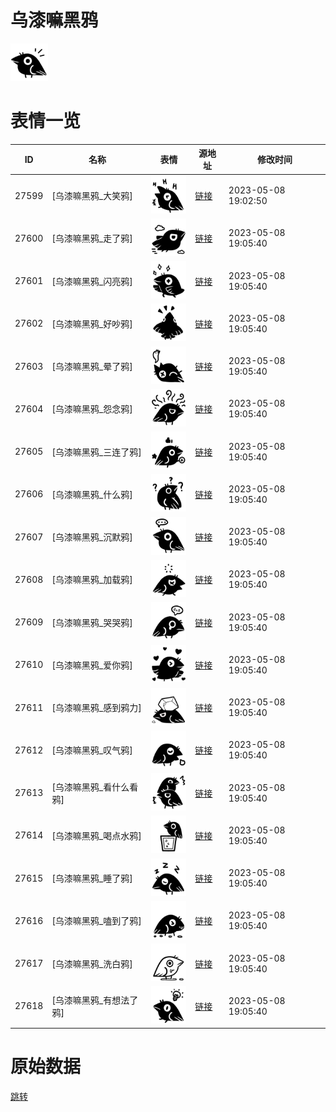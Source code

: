# 乌漆嘛黑鸦

<img src="./cover.png" height="60" alt="cover" />

# 表情一览

|ID|名称|表情|源地址|修改时间|
|----|----|----|----|----|
|27599|[乌漆嘛黑鸦_大笑鸦]|<img src="./pic/027599_%5B乌漆嘛黑鸦_大笑鸦%5D.png" height="60" alt="大笑鸦"/>|[链接](https://i0.hdslb.com/bfs/garb/e9cce370b61e30eadabed62050f9ecda27f63479.png)|2023-05-08 19:02:50|
|27600|[乌漆嘛黑鸦_走了鸦]|<img src="./pic/027600_%5B乌漆嘛黑鸦_走了鸦%5D.png" height="60" alt="走了鸦"/>|[链接](https://i0.hdslb.com/bfs/garb/b00a9fb7985f6a1c246c806ce89d33bbf17d17b7.png)|2023-05-08 19:05:40|
|27601|[乌漆嘛黑鸦_闪亮鸦]|<img src="./pic/027601_%5B乌漆嘛黑鸦_闪亮鸦%5D.png" height="60" alt="闪亮鸦"/>|[链接](https://i0.hdslb.com/bfs/garb/9c16cc8acff54de4462a4134e90a4692fb905439.png)|2023-05-08 19:05:40|
|27602|[乌漆嘛黑鸦_好吵鸦]|<img src="./pic/027602_%5B乌漆嘛黑鸦_好吵鸦%5D.png" height="60" alt="好吵鸦"/>|[链接](https://i0.hdslb.com/bfs/garb/6479976aa41aedc497026b3cd4572471322ee416.png)|2023-05-08 19:05:40|
|27603|[乌漆嘛黑鸦_晕了鸦]|<img src="./pic/027603_%5B乌漆嘛黑鸦_晕了鸦%5D.png" height="60" alt="晕了鸦"/>|[链接](https://i0.hdslb.com/bfs/garb/b88d45c6c8fb793630fce0da68a02d60bc6fc994.png)|2023-05-08 19:05:40|
|27604|[乌漆嘛黑鸦_怨念鸦]|<img src="./pic/027604_%5B乌漆嘛黑鸦_怨念鸦%5D.png" height="60" alt="怨念鸦"/>|[链接](https://i0.hdslb.com/bfs/garb/9f5c34fa3ed617c0845195aa58fe6a39f5573b02.png)|2023-05-08 19:05:40|
|27605|[乌漆嘛黑鸦_三连了鸦]|<img src="./pic/027605_%5B乌漆嘛黑鸦_三连了鸦%5D.png" height="60" alt="三连了鸦"/>|[链接](https://i0.hdslb.com/bfs/garb/0043802edc04ed7daccfecbb50b7a18523b14d40.png)|2023-05-08 19:05:40|
|27606|[乌漆嘛黑鸦_什么鸦]|<img src="./pic/027606_%5B乌漆嘛黑鸦_什么鸦%5D.png" height="60" alt="什么鸦"/>|[链接](https://i0.hdslb.com/bfs/garb/41901d46db45a289b7a7c075bef718966611edc9.png)|2023-05-08 19:05:40|
|27607|[乌漆嘛黑鸦_沉默鸦]|<img src="./pic/027607_%5B乌漆嘛黑鸦_沉默鸦%5D.png" height="60" alt="沉默鸦"/>|[链接](https://i0.hdslb.com/bfs/garb/dfbd9776ec7776d3ee36b03a17ca941508d851db.png)|2023-05-08 19:05:40|
|27608|[乌漆嘛黑鸦_加载鸦]|<img src="./pic/027608_%5B乌漆嘛黑鸦_加载鸦%5D.png" height="60" alt="加载鸦"/>|[链接](https://i0.hdslb.com/bfs/garb/6e6c94f5bd5aaf77ab94e9f92e550891dc277a60.png)|2023-05-08 19:05:40|
|27609|[乌漆嘛黑鸦_哭哭鸦]|<img src="./pic/027609_%5B乌漆嘛黑鸦_哭哭鸦%5D.png" height="60" alt="哭哭鸦"/>|[链接](https://i0.hdslb.com/bfs/garb/f82950bdea075984b4eb16e0820c2a11c45fc1da.png)|2023-05-08 19:05:40|
|27610|[乌漆嘛黑鸦_爱你鸦]|<img src="./pic/027610_%5B乌漆嘛黑鸦_爱你鸦%5D.png" height="60" alt="爱你鸦"/>|[链接](https://i0.hdslb.com/bfs/garb/52cefe22f0e852fc639511b7641fecd0f797c588.png)|2023-05-08 19:05:40|
|27611|[乌漆嘛黑鸦_感到鸦力]|<img src="./pic/027611_%5B乌漆嘛黑鸦_感到鸦力%5D.png" height="60" alt="感到鸦力"/>|[链接](https://i0.hdslb.com/bfs/garb/815d3c0c9b5faa1d64bbb75d5193f89f377d1027.png)|2023-05-08 19:05:40|
|27612|[乌漆嘛黑鸦_叹气鸦]|<img src="./pic/027612_%5B乌漆嘛黑鸦_叹气鸦%5D.png" height="60" alt="叹气鸦"/>|[链接](https://i0.hdslb.com/bfs/garb/53612497937d5b4a742d4c4049e629cbcf37fdc1.png)|2023-05-08 19:05:40|
|27613|[乌漆嘛黑鸦_看什么看鸦]|<img src="./pic/027613_%5B乌漆嘛黑鸦_看什么看鸦%5D.png" height="60" alt="看什么看鸦"/>|[链接](https://i0.hdslb.com/bfs/garb/d7e394e140b46a77828d15fdf11db0e575a171a7.png)|2023-05-08 19:05:40|
|27614|[乌漆嘛黑鸦_喝点水鸦]|<img src="./pic/027614_%5B乌漆嘛黑鸦_喝点水鸦%5D.png" height="60" alt="喝点水鸦"/>|[链接](https://i0.hdslb.com/bfs/garb/519cdd770c61ef21f8b12b67ec18e95b5be59369.png)|2023-05-08 19:05:40|
|27615|[乌漆嘛黑鸦_睡了鸦]|<img src="./pic/027615_%5B乌漆嘛黑鸦_睡了鸦%5D.png" height="60" alt="睡了鸦"/>|[链接](https://i0.hdslb.com/bfs/garb/f879742d79e71419dfb758006850b3ec5439e4e0.png)|2023-05-08 19:05:40|
|27616|[乌漆嘛黑鸦_嗑到了鸦]|<img src="./pic/027616_%5B乌漆嘛黑鸦_嗑到了鸦%5D.png" height="60" alt="嗑到了鸦"/>|[链接](https://i0.hdslb.com/bfs/garb/f13449ecd0a85b2d627ba63a42e9ad9637644cff.png)|2023-05-08 19:05:40|
|27617|[乌漆嘛黑鸦_洗白鸦]|<img src="./pic/027617_%5B乌漆嘛黑鸦_洗白鸦%5D.png" height="60" alt="洗白鸦"/>|[链接](https://i0.hdslb.com/bfs/garb/a5bf70cfeec5f6966bc651b36f04c212cacf4bf3.png)|2023-05-08 19:05:40|
|27618|[乌漆嘛黑鸦_有想法了鸦]|<img src="./pic/027618_%5B乌漆嘛黑鸦_有想法了鸦%5D.png" height="60" alt="有想法了鸦"/>|[链接](https://i0.hdslb.com/bfs/garb/ed9fadc87d3fb924ba82c053f917fd8b72b5ec12.png)|2023-05-08 19:05:40|

# 原始数据

[跳转](./raw.json)

